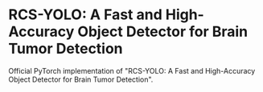 # RCS-YOLO: A Fast and High-Accuracy Object Detector for Brain Tumor Detection
Official PyTorch implementation of "RCS-YOLO: A Fast and High-Accuracy Object Detector for Brain Tumor Detection".
